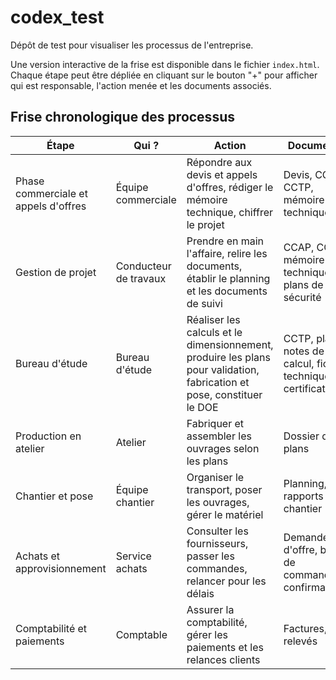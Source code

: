 # codex_test

Dépôt de test pour visualiser les processus de l'entreprise.

Une version interactive de la frise est disponible dans le fichier `index.html`.
Chaque étape peut être dépliée en cliquant sur le bouton "+" pour
afficher qui est responsable, l'action menée et les documents associés.

## Frise chronologique des processus

| Étape | Qui ? | Action | Documents |
|-------|-------|--------|-----------|
| Phase commerciale et appels d'offres | Équipe commerciale | Répondre aux devis et appels d'offres, rédiger le mémoire technique, chiffrer le projet | Devis, CCAP, CCTP, mémoire technique |
| Gestion de projet | Conducteur de travaux | Prendre en main l'affaire, relire les documents, établir le planning et les documents de suivi | CCAP, CCTP, mémoire technique, plans de sécurité |
| Bureau d'étude | Bureau d'étude | Réaliser les calculs et le dimensionnement, produire les plans pour validation, fabrication et pose, constituer le DOE | CCTP, plans, notes de calcul, fiches techniques, certificats |
| Production en atelier | Atelier | Fabriquer et assembler les ouvrages selon les plans | Dossier de plans |
| Chantier et pose | Équipe chantier | Organiser le transport, poser les ouvrages, gérer le matériel | Planning, rapports de chantier |
| Achats et approvisionnement | Service achats | Consulter les fournisseurs, passer les commandes, relancer pour les délais | Demandes d'offre, bons de commande, confirmations |
| Comptabilité et paiements | Comptable | Assurer la comptabilité, gérer les paiements et les relances clients | Factures, relevés |

